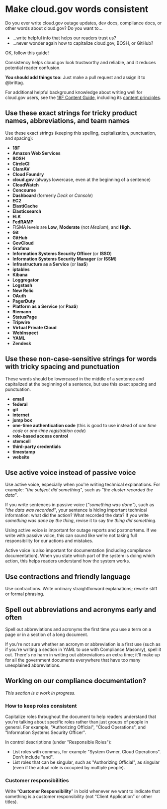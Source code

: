 # Make cloud.gov words consistent

Do you ever write cloud.gov outage updates, dev docs, compliance docs, or other words about cloud.gov? Do you want to...

* ...write helpful info that helps our readers trust us?
* ...never wonder again how to capitalize cloud.gov, BOSH, or GitHub?

OK, follow this guide!

Consistency helps cloud.gov look trustworthy and reliable, and it reduces potential reader confusion.

**You should add things too:** Just make a pull request and assign it to @brittag.

For additional helpful background knowledge about writing well for cloud.gov users, see the [18F Content Guide](https://pages.18f.gov/content-guide/), including its [content principles](https://pages.18f.gov/content-guide/content-principles/).

## Use these exact strings for tricky product names, abbreviations, and team names

Use these exact strings (keeping this spelling, capitalization, punctuation, and spacing):

* **18F**
* **Amazon Web Services**
* **BOSH**
* **CircleCI**
* **ClamAV**
* **Cloud Foundry**
* **cloud.gov** (always lowercase, even at the beginning of a sentence)
* **CloudWatch**
* **Concourse**
* **Dashboard** (formerly *Deck* or *Console*)
* **EC2**
* **ElastiCache**
* **Elasticsearch**
* **ELK**
* **FedRAMP**
* FISMA levels are **Low**, **Moderate** (not *Medium*), and **High**.
* **Git**
* **GitHub**
* **GovCloud**
* **Grafana**
* **Information Systems Security Officer** (or **ISSO**)
* **Information Systems Security Manager** (or **ISSM**)
* **Infrastructure as a Service** (or **IaaS**)
* **iptables**
* **Kibana**
* **Loggregator**
* **Logstash**
* **New Relic**
* **OAuth**
* **PagerDuty**
* **Platform as a Service** (or **PaaS**)
* **Riemann**
* **StatusPage**
* **Tripwire**
* **Virtual Private Cloud**
* **WebInspect**
* **YAML**
* **Zendesk**

## Use these non-case-sensitive strings for words with tricky spacing and punctuation

These words should be lowercased in the middle of a sentence and capitalized at the beginning of a sentence, but use this exact spacing and punctuation.

* **email**
* **federal**
* **git**
* **internet**
* **jump box**
* **one-time authentication code** (this is good to use instead of *one time code* or *one-time registration code*)
* **role-based access control**
* **stemcell**
* **third-party credentials**
* **timestamp**
* **website**

## Use active voice instead of passive voice

Use active voice, especially when you're writing technical explanations. For example: *"the subject did something"*, such as *"the cluster recorded the data"*.

If you write sentences in passive voice (*"something was done"*), such as *"the data was recorded"*, your sentence is hiding important technical information: what did the action? What recorded the data? If you write *something was done by the thing*, revise it to say *the thing did something*.

Using active voice is important for outage reports and postmortems. If we write with passive voice, this can sound like we're not taking full responsibility for our actions and mistakes.

Active voice is also important for documentation (including compliance documentation). When you state which part of the system is doing which action, this helps readers understand how the system works.

## Use contractions and friendly language

Use contractions. Write ordinary straightforward explanations; rewrite stiff or formal phrasing.

## Spell out abbreviations and acronyms early and often

Spell out abbreviations and acronyms the first time you use a term on a page or in a section of a long document.

If you're not sure whether an acronym or abbreviation is a first use (such as if you're writing a section in YAML to use with Compliance Masonry), spell it out. There's no harm in writing out abbreviations an extra time; it'll make up for all the government documents everywhere that have too many unexplained abbreviations.

## Working on our compliance documentation?

*This section is a work in progress.*

### How to keep roles consistent

Capitalize roles throughout the document to help readers understand that you're talking about specific roles rather than just groups of people in general. For example, "Authorizing Official", "Cloud Operations", and "Information Systems Security Officer".

In control descriptions (under "Responsible Roles"):
* List roles with commas, for example "System Owner, Cloud Operations". Don't include "and".
* List roles that can be singular, such as "Authorizing Official", as singular (even if the actual role is occupied by multiple people).

### Customer responsibilities

Write “**Customer Responsibility**” in bold whenever we want to indicate that something is a customer responsibility (not “Client Application” or other titles).
